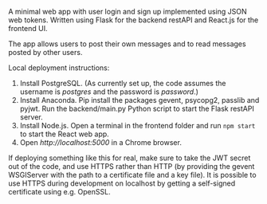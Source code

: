 A minimal web app with user login and sign up implemented using JSON web tokens.
Written using Flask for the backend restAPI and React.js for the frontend UI.

The app allows users to post their own messages and to read messages posted by other users.

Local deployment instructions:
1) Install PostgreSQL. (As currently set up, the code assumes the username is *postgres* and the password is *password*.)
2) Install Anaconda. Pip install the packages gevent, psycopg2, passlib and pyjwt.
Run the backend/main.py Python script to start the Flask restAPI server.
3) Install Node.js. Open a terminal in the frontend folder and run `npm start` to start the React web app.
4) Open *http://localhost:5000* in a Chrome browser.

If deploying something like this for real, make sure to take the JWT secret out of the code,
and use HTTPS rather than HTTP (by providing the gevent WSGIServer with the path to a certificate file and a key file).
It is possible to use HTTPS during development on localhost by getting a self-signed certificate using e.g. OpenSSL.
